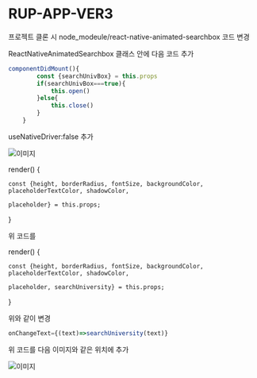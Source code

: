# RUP-APP-VER3
 
프로젝트 클론 시 node_modeule/react-native-animated-searchbox 코드 변경


ReactNativeAnimatedSearchbox 클래스 안에 다음 코드 추가
```javascript
componentDidMount(){         
        const {searchUnivBox} = this.props         
        if(searchUnivBox===true){             
            this.open()         
        }else{             
            this.close()         
        }     
    }
```
 useNativeDriver:false 추가

![이미지](https://i.ibb.co/pb9mH3P/444.png)

render() {

    const {height, borderRadius, fontSize, backgroundColor, placeholderTextColor, shadowColor, 
    
    placeholder} = this.props;

}

위 코드를 

render() {

    const {height, borderRadius, fontSize, backgroundColor, placeholderTextColor, shadowColor, 
    
    placeholder, searchUniversity} = this.props;

}

위와 같이 변경

 
```javascript
onChangeText={(text)=>searchUniversity(text)}
```

위 코드를 다음 이미지와 같은 위치에 추가

![이미지](https://i.ibb.co/zHx9G9Z/555.png)

